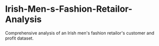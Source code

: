 # Irish-Men-s-Fashion-Retailor-Analysis
Comprehensive analysis of an Irish men's fashion retailor's customer and profit dataset.
